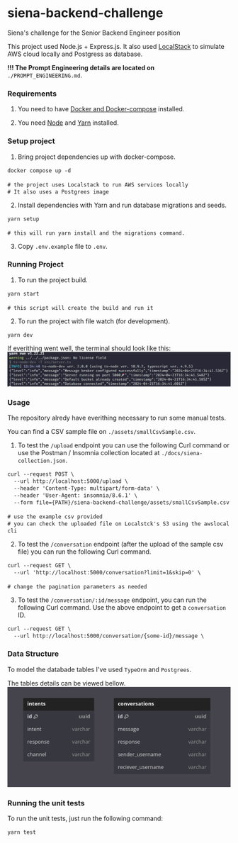 # siena-backend-challenge

Siena's challenge for the Senior Backend Engineer position

This project used Node.js + Express.js.
It also used [LocalStack](https://www.localstack.cloud/) to simulate AWS cloud locally and Postgress as database.

**!!! The Prompt Engineering details are located on** `./PROMPT_ENGINEERING.md`.

### Requirements

1. You need to have [Docker and Docker-compose](https://docs.docker.com/get-docker/) installed.

2. You need [Node](https://nodejs.org/en/download) and [Yarn](https://classic.yarnpkg.com/lang/en/docs/install/#debian-stable) installed.

### Setup project

1. Bring project dependencies up with docker-compose.
```shell
docker compose up -d

# the project uses Localstack to run AWS services locally
# It also uses a Postgrees image
```

2. Install dependencies with Yarn and run database migrations and seeds.
```shell
yarn setup

# this will run yarn install and the migrations command.
```

3. Copy `.env.example` file to `.env`.

### Running Project

1. To run the project build.
```shell
yarn start

# this script will create the build and run it
```

2. To run the project with file watch (for development).
```shell
yarn dev
```

If everithing went well, the terminal should look like this:
![terminal](./assets/screenshots/Screenshot%20from%202024-04-21%2013-34-43.png)

### Usage

The repository alredy have everithing necessary to run some manual tests.

You can find a CSV sample file on `./assets/smallCsvSample.csv`.

1. To test the `/upload` endpoint you can use the following Curl command or use the Postman / Insomnia collection located at `./docs/siena-collection.json`.
```shell
curl --request POST \
  --url http://localhost:5000/upload \
  --header 'Content-Type: multipart/form-data' \
  --header 'User-Agent: insomnia/8.6.1' \
  --form file={PATH}/siena-backend-challenge/assets/smallCsvSample.csv

# use the example csv provided
# you can check the uploaded file on Localstck's S3 using the awslocal cli
```

2. To test the `/conversation` endpoint (after the upload of the sample csv file) you can run the following Curl command.
```shell
curl --request GET \
  --url 'http://localhost:5000/conversation?limit=1&skip=0' \

# change the pagination parameters as needed
```

3. To test the `/conversation/:id/message` endpoint, you can run the following Curl command.
Use the above endpoint to get a `conversation` ID.
```shell
curl --request GET \
  --url http://localhost:5000/conversation/{some-id}/message \
```

### Data Structure

To model the databade tables I've used `TypeOrm` and `Postgrees`.

The tables details can be viewed bellow.
![tables](./assets//screenshots//Screenshot%20from%202024-04-21%2002-35-29.png)

### Running the unit tests

To run the unit tests, just run the following command:
```shell
yarn test
```

